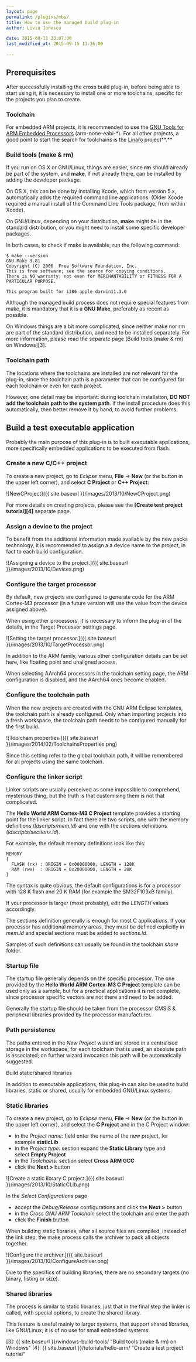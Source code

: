 ```yaml
---
layout: page
permalink: /plugins/mbs/
title: How to use the managed build plug-in
author: Liviu Ionescu

date: 2015-09-11 23:07:00
last_modified_at: 2015-09-15 13:36:00

---
```


## Prerequisites

After successfully installing the cross build plug-in, before being able to start using it, it is necessary to install one or more toolchains, specific for the projects you plan to create.

### Toolchain

For embedded ARM projects, it is recommended to use the [GNU Tools for ARM Embedded Processors][1] (arm-none-eabi-*). For all other projects, a good point to start the search for toolchains is the [Linaro][2] project**.**

### Build tools (make & rm)

If you run on OS X or GNU/Linux, things are easier, since **rm** should already be part of the system, and **make**, if not already there, can be installed by adding the developer package.

On OS X, this can be done by installing Xcode, which from version 5.x, automatically adds the required command line applications. (Older Xcode required a manual install of the Command Line Tools package, from within Xcode).

On GNU/Linux, depending on your distribution, **make** might be in the standard distribution, or you might need to install some specific developer packages.

In both cases, to check if make is available, run the following command:

	$ make --version
	GNU Make 3.81
	Copyright (C) 2006  Free Software Foundation, Inc.
	This is free software; see the source for copying conditions.
	There is NO warranty; not even for MERCHANTABILITY or FITNESS FOR A
	PARTICULAR PURPOSE.

	This program built for i386-apple-darwin11.3.0

Although the managed build process does not require special features from make, it is mandatory that it is a **GNU Make**, preferably as recent as possible.

On Windows things are a bit more complicated, since neither make nor rm are part of the standard distribution, and need to be installed separately. For more information, please read the separate page [Build tools (make & rm) on Windows][3].

### Toolchain path

The locations where the toolchains are installed are not relevant for the plug-in, since the toolchain path is a parameter that can be configured for each toolchain or even for each project.

However, one detail may be important: during toolchain installation, **DO NOT add the toolchain path to the system path**. If the install procedure does this automatically, then better remove it by hand, to avoid further problems.

## Build a test executable application

Probably the main purpose of this plug-in is to built executable applications, more specifically embedded applications to be executed from flash.

### Create a new C/C++ project

To create a new project, go to *Eclipse* menu, **File** → **New** (or the button in the upper left corner), and select **C Project** or **C++ Project**:

![NewCProject]({{ site.baseurl }}/images/2013/10/NewCProject.png)

For more details on creating projects, please see the **[Create test project tutorial][4]** separate page.

### Assign a device to the project

To benefit from the additional information made available by the new packs technology, it is recommended to assign a a device name to the project, in fact to each build configuration.

![Assigning a device to the project.]({{ site.baseurl }}/images/2013/10/Devices.png)

### Configure the target processor

By default, new projects are configured to generate code for the ARM Cortex-M3 processor (in a future version will use the value from the device assigned above).

When using other processors, it is necessary to inform the plug-in of the details, in the Target Processor settings page.

![Setting the target processor.]({{ site.baseurl }}/images/2013/10/TargetProcessor.png)

In addition to the ARM family, various other configuration details can be set here, like floating point and unaligned access.

When selecting AArch64 processors in the toolchain setting page, the ARM configuration is disabled, and the AArch64 ones become enabled.

### Configure the toolchain path

When the new projects are created with the GNU ARM Eclipse templates, the toolchain path is already configured. Only when importing projects into a fresh workspace, the toolchain path needs to be configured manually for the first build.

![Toolchain properties.]({{ site.baseurl }}/images/2014/02/ToolchainsProperties.png)

Since this setting refer to the global toolchain path, it will be remembered for all projects using the same toolchain.

### Configure the linker script

Linker scripts are usually perceived as some impossible to comprehend, mysterious thing, but the truth is that customising them is not that complicated.

The **Hello World ARM Cortex-M3 C Project** template provides a starting point for the linker script. In fact there are two scripts, one with the memory definitions (*ldscripts/mem.ld*) and one with the sections definitions (*ldscripts/sections.ld*).

For example, the default memory definitions look like this:

	MEMORY
	{
	  FLASH (rx) : ORIGIN = 0x00000000, LENGTH = 128K
	  RAM (rwx)  : ORIGIN = 0x20000000, LENGTH = 20K
	}

The syntax is quite obvious, the default configurations is for a processor with 128 K flash and 20 K RAM (for example the SM32F103xB family).

If your processor is larger (most probably), edit the *LENGTH* values accordingly.

The sections definition generally is enough for most C applications. If your processor has additional memory areas, they must be defined explicitly in *mem.ld* and special sections must be added to *sections.ld*.

Samples of such definitions can usually be found in the toolchain *share* folder.

### Startup file

The startup file generally depends on the specific processor. The one provided by the **Hello World ARM Cortex-M3 C Project** template can be used only as a sample, but for a practical applications it is not complete, since processor specific vectors are not there and need to be added.

Generally the startup file should be taken from the processor CMSIS & peripheral libraries provided by the processor manufacturer.

### Path persistence

The paths entered in the *New Project* wizard are stored in a centralised storage in the workspace; for each toolchain that is used, an absolute path is associated; on further wizard invocation this path will be automatically suggested.

Build static/shared libraries

In addition to executable applications, this plug-in can also be used to build libraries, static or shared, usually for embedded GNU/Linux systems.

### Static libraries

To create a new project, go to *Eclipse* menu, **File** → **New** (or the button in the upper left corner), and select the **C Project** and in the C Project window:

* in the *Project name:* field enter the name of the new project, for example **staticLib**
* in the *Project type:* section expand the **Static Library** type and select **Empty Project**
* in the *Toolchains:* section select **Cross ARM GCC**
* click the **Next >** button

![Create a static library C project.]({{ site.baseurl }}/images/2013/10/StaticCLib.png)

In the *Select Configurations* page

* accept the *Debug/Release* configurations and click the **Next >** button
* in the *Cross GNU ARM Toolchain* select the toolchain and enter the path
* click the **Finish** button

When building static libraries, after all source files are compiled, instead of the link step, the make process calls the archiver to pack all objects together.

![Configure the archiver.]({{ site.baseurl }}/images/2013/10/ConfigureArchiver.png)

Due to the specifics of building libraries, there are no secondary targets (no binary, listing or size).

### Shared libraries

The process is similar to static libraries, just that in the final step the linker is called, with special options, to create the shared library.

This feature is useful mainly to larger systems, that support shared libraries, like GNU/Linux; it is of no use for small embedded systems.

 [1]: http://launchpad.net/gcc-arm-embedded
 [2]: http://launchpad.net/gcc-linaro
 [3]: {{ site.baseurl }}/windows-build-tools/ "Build tools (make & rm) on Windows"
 [4]: {{ site.baseurl }}/tutorials/hello-arm/ "Create a test project tutorial"

